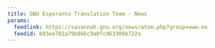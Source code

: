 ```yaml
---
title: GNU Esperanto Translation Team - News
params:
  feedlink: https://savannah.gnu.org/news/atom.php?group=www-eo
  feedid: 603ee702a79b86bc9a0fcd63309b722a
---
```

